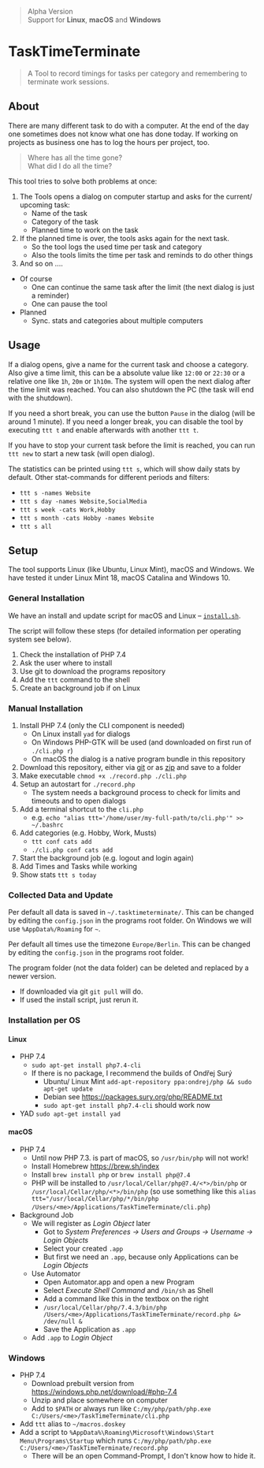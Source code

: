 > Alpha Version  
> Support for **Linux**, **macOS** and **Windows**

# TaskTimeTerminate

> A Tool to record timings for tasks per category and remembering to terminate work sessions.

## About
There are many different task to do with a computer. At the end of the day one sometimes does not know what
one has done today. If working on projects as business one has to log the hours per project, too.

> Where has all the time gone?  
> What did I do all the time?


This tool tries to solve both problems at once:
1. The Tools opens a dialog on computer startup and asks for the current/ upcoming task:
    - Name of the task
    - Category of the task
    - Planned time to work on the task
2. If the planned time is over, the tools asks again for the next task.
    - So the tool logs the used time per task and category
    - Also the tools limits the time per task and reminds to do other things
3. And so on ....

- Of course
    - One can continue the same task after the limit (the next dialog is just a reminder)
    - One can pause the tool
- Planned
    - Sync. stats and categories about multiple computers

## Usage
If a dialog opens, give a name for the current task and choose a category. Also give a time limit,
this can be a absolute value like `12:00` or `22:30` or a relative one like `1h`, `20m` or 
`1h10m`. The system will open the next dialog after the time limit was reached. 
You can also shutdown the PC (the task will end with the shutdown).

If you need a short break, you can use the button `Pause` in the dialog (will be around 1 minute).
If you need a longer break, you can disable the tool by executing `ttt t` and enable afterwards with
another `ttt t`. 

If you have to stop your current task before the limit is reached, you can run `ttt new`
to start a new task (will open dialog).

The statistics can be printed using `ttt s`, which will show daily stats by default.
Other stat-commands for different periods and filters:
- `ttt s -names Website`
- `ttt s day -names Website,SocialMedia`
- `ttt s week -cats Work,Hobby`
- `ttt s month -cats Hobby -names Website`
- `ttt s all`

## Setup
The tool supports Linux (like Ubuntu, Linux Mint), macOS and Windows.
We have tested it under Linux Mint 18, macOS Catalina and Windows 10.

### General Installation
We have an install and update script for macOS and Linux &ndash; [`install.sh`](https://raw.githubusercontent.com/KIMB-technologies/TaskTimeTerminate/master/install.sh).

The script will follow these steps (for detailed information per operating system see below).
1. Check the installation of PHP 7.4
2. Ask the user where to install
3. Use git to download the programs repository
4. Add the `ttt` command to the shell
5. Create an background job if on Linux

### Manual Installation
1. Install PHP 7.4 (only the CLI component is needed)
    - On Linux install `yad` for dialogs
    - On Windows PHP-GTK will be used (and downloaded on first run of `./cli.php r`)
    - On macOS the dialog is a native program bundle in this repository
2. Download this repository, either via [git](https://github.com/KIMB-technologies/TaskTimeTerminate.git)
	or as [zip](https://github.com/KIMB-technologies/TaskTimeTerminate/archive/master.zip) and save to a folder
3. Make executable `chmod +x ./record.php ./cli.php`
4. Setup an autostart for `./record.php`
    - The system needs a background process to check for limits and timeouts and to open dialogs
5. Add a terminal shortcut to the `cli.php`
    - e.g. `echo "alias ttt='/home/user/my-full-path/to/cli.php'" >> ~/.bashrc`
6. Add categories (e.g. Hobby, Work, Musts)
    - `ttt conf cats add`
    - `./cli.php conf cats add`
7. Start the background job (e.g. logout and login again)
8. Add Times and Tasks while working
9. Show stats `ttt s today`

### Collected Data and Update
Per default all data is saved in `~/.tasktimeterminate/`. This can be changed by editing the
`config.json` in the programs root folder.
On Windows we will use `%AppData%/Roaming` for `~`.

Per default all times use the timezone `Europe/Berlin`. This can be changed by editing the `config.json` in the programs 
root folder.

The program folder (not the data folder) can be deleted and replaced by a newer version.
- If downloaded via git `git pull` will do.
- If used the install script, just rerun it.

### Installation per OS
#### Linux
- PHP 7.4
	- `sudo apt-get install php7.4-cli`
	- If there is no package, I recommend the builds of Ondřej Surý
		- Ubuntu/ Linux Mint `add-apt-repository ppa:ondrej/php && sudo apt-get update`
		- Debian see https://packages.sury.org/php/README.txt
		- `sudo apt-get install php7.4-cli` should work now
- YAD
	`sudo apt-get install yad`
#### macOS
- PHP 7.4
	- Until now PHP 7.3. is part of macOS, so `/usr/bin/php` will not work!
	- Install Homebrew https://brew.sh/index
	- Install `brew install php` or `brew install php@7.4`
	- PHP will be installed to `/usr/local/Cellar/php@7.4/<*>/bin/php` or `/usr/local/Cellar/php/<*>/bin/php`
		(so use something like this `alias ttt="/usr/local/Cellar/php/*/bin/php /Users/<me>/Applications/TaskTimeTerminate/cli.php`)
- Background Job
	- We will register as *Login Object* later
		- Got to *System Preferences &rarr; Users and Groups &rarr; Username &rarr; Login Objects*
		- Select your created `.app`
		- But first we need an `.app`, because only Applications can be *Login Objects*
	- Use Automator
		- Open Automator.app and open a new Program
		- Select *Execute Shell Command* and `/bin/sh` as Shell
		- Add a command like this in the textbox on the right
		- `/usr/local/Cellar/php/7.4.3/bin/php /Users/<me>/Applications/TaskTimeTerminate/record.php &> /dev/null &`
		- Save the Application as `.app`
	- Add `.app` to *Login Object*
### Windows
- PHP 7.4
	- Download prebuilt version from https://windows.php.net/download/#php-7.4
	- Unzip and place somewhere on computer
	- Add to `$PATH` or always run like `C:/my/php/path/php.exe C:/Users/<me>/TaskTimeTerminate/cli.php`
- Add `ttt` alias to `~/macros.doskey`
- Add a script to `%AppData%\Roaming\Microsoft\Windows\Start Menu\Programs\Startup` which
	runs `C:/my/php/path/php.exe C:/Users/<me>/TaskTimeTerminate/record.php`
	- There will be an open Command-Prompt, I don't know how to hide it.